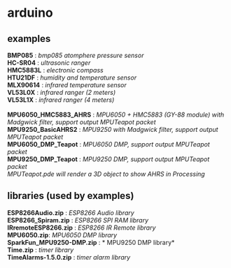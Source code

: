# arduino

## examples
**BMP085** : *bmp085 atomphere pressure sensor*</br>
**HC-SR04** : *ultrasonic ranger*</br>
**HMC5883L** : *electronic compass*</br>
**HTU21DF** : *humidity and temperature sensor*</br>
**MLX90614** : *infrared temperature sensor*</br>
**VL53L0X** : *infrared ranger (2 meters)*</br>
**VL53L1X** : *infrared ranger (4 meters)*</br>
</br>
**MPU6050_HMC5883_AHRS** : *MPU6050 + HMC5883 (GY-88 module) with Madgwick filter, support output MPUTeapot packet*</br>
**MPU9250_BasicAHRS2** : *MPU9250 with Madgwick filter, support output MPUTeapot packet*</br>
**MPU6050_DMP_Teapot** : *MPU6050 DMP, support output MPUTeapot packet*</br>
**MPU9250_DMP_Teapot** : *MPU9250 DMP, support output MPUTeapot packet*</br>
*MPUTeapot.pde will render a 3D object to show AHRS in Processing*

## libraries (used by examples)
**ESP8266Audio.zip** : *ESP8266 Audio library*</br>
**ESP8266_Spiram.zip** : *ESP8266 SPI RAM library*</br>
**IRremoteESP8266.zip** : *ESP8266 IR Remote library*</br>
**MPU6050.zip**: *MPU6050 DMP library*</br>
**SparkFun_MPU9250-DMP.zip** : * MPU9250 DMP library*</br>
**Time.zip** : *timer library*</br>
**TimeAlarms-1.5.0.zip** : *timer alarm library*</br>
